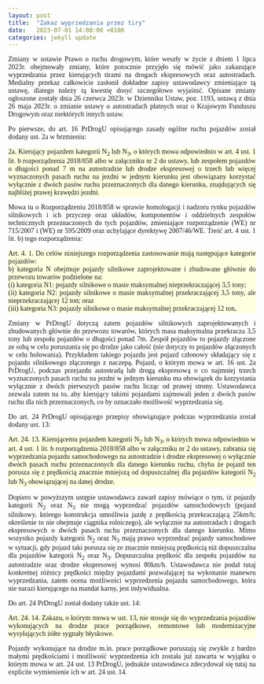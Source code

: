 ```yaml
---
layout: post
title:  "Zakaz wyprzedzania przez tiry"
date:   2023-07-01 14:00:00 +0100
categories: jekyll update
---
```


<style>
p {
  font-family: Calibri;
  text-align: justify;
}
  
pre {
  font-family: Calibri;
  text-align: justify;
  white-space: pre-wrap;
  word-break: keep-all;
  background-color: #FFFFDF;
}
</style>

Zmiany w ustawie Prawo o ruchu drogowym, które weszły w życie z dniem 1 lipca 2023r. obejmowały zmiany, które potocznie przyjęło się mówić jako zakazujące wyprzedzania przez kierujących tirami na drogach ekspresowych oraz autostradach. Medialny przekaz całkowicie zasłonił dokładne zapisy ustawodawcy zmieniające tą ustawę, dlatego należy tą kwestię dosyć szczegółowo wyjaśnić. Opisane zmiany ogłoszone zostały dnia 26 czerwca 2023r. w Dzienniku Ustaw, poz. 1193, ustawą z dnia 26 maja 2023r. o zmianie ustawy o autostradach płatnych oraz o Krajowym Funduszu Drogowym oraz niektórych innych ustaw.

Po pierwsze, do art. 16 PrDrogU opisującego zasady ogólne ruchu pojazdów został dodany ust. 2a w brzmieniu:
<pre>
2a. Kierujący pojazdem kategorii N<sub>2</sub> lub N<sub>3</sub>, o których mowa odpowiednio w art. 4 ust. 1 lit. b rozporządzenia 2018/858 albo w załączniku nr 2 do ustawy, lub zespołem pojazdów o długości ponad 7 m na autostradzie lub drodze ekspresowej o trzech lub więcej wyznaczonych pasach ruchu na jezdni w jednym kierunku jest obowiązany korzystać wyłącznie z dwóch pasów ruchu przeznaczonych dla danego kierunku, znajdujących się najbliżej prawej krawędzi jezdni.
</pre>

Mowa tu o Rozporządzeniu 2018/858 w sprawie homologacji i nadzoru rynku pojazdów silnikowych i ich przyczep oraz układów, komponentów i oddzielnych zespołów technicznych przeznaczonych do tych pojazdów, zmieniające rozporządzenie (WE) nr 715/2007 i (WE) nr 595/2009 oraz uchylające dyrektywę 2007/46/WE. Treść art. 4 ust. 1 lit. b) tego rozporządzenia:
<pre>
Art. 4. 1. Do celów niniejszego rozporządzenia zastosowanie mają następujące kategorie pojazdów:
b) kategoria N obejmuje pojazdy silnikowe zaprojektowane i zbudowane głównie do przewozu towarów podzielone na:
(i) kategoria N1: pojazdy silnikowe o masie maksymalnej nieprzekraczającej 3,5 tony;
(ii) kategoria N2: pojazdy silnikowe o masie maksymalnej przekraczającej 3,5 tony, ale nieprzekraczającej 12 ton; oraz
(iii) kategoria N3: pojazdy silnikowe o masie maksymalnej przekraczającej 12 ton,
</pre>

Zmiany w PrDrogU dotyczą zatem pojazdów silnikowych zaprojektowanych i zbudowanych głównie do przewozu towarów, których masa maksymalna przekracza 3,5 tony lub zespołu pojazdów o długości ponad 7m. Zespół pojazdów to pojazdy złączone ze sobą w celu poruszania się po drodze jako całość (nie dotyczy to pojazdów złączonych w celu holowania). Przykładem takiego pojazdu jest pojazd członowy składający się z pojazdu silnikowego złączonego z naczepą. Pojazd, o którym mowa w art. 16 ust. 2a PrDrogU, podczas przejazdu autostradą lub drogą ekspresową o co najmniej trzech wyznaczonych pasach ruchu na jezdni w jednym kierunku ma obowiązek do korzystania wyłącznie z dwóch pierwszych pasów ruchu licząc od prawej strony. Ustawodawca zezwala zatem na to, aby kierujący takimi pojazdami zajmowali jeden z dwóch pasów ruchu dla nich przeznaczonych, co by oznaczało możliwość wyprzedzania się.

Do art. 24 PrDrogU opisującego przepisy obowiązujące podczas wyprzedzania został dodany ust. 13:
<pre>
Art. 24. 13. Kierującemu pojazdem kategorii N<sub>2</sub> lub N<sub>3</sub>, o których mowa odpowiednio w art. 4 ust. 1 lit. b rozporządzenia 2018/858 albo w załączniku nr 2 do ustawy, zabrania się wyprzedzania pojazdu samochodowego na autostradzie i drodze ekspresowej o wyłącznie dwóch pasach ruchu przeznaczonych dla danego kierunku ruchu, chyba że pojazd ten porusza się z prędkością znacznie mniejszą od dopuszczalnej dla pojazdów kategorii N<sub>2</sub> lub N<sub>3</sub> obowiązującej na danej drodze.
</pre>

Dopiero w powyższym ustępie ustawodawca zawarł zapisy mówiące o tym, iż pojazdy kategorii N<sub>2</sub> oraz N<sub>3</sub> nie mogą wyprzedzać pojazdów samochodowych (pojazd silnikowy, którego konstrukcja umożliwia jazdę z prędkością przekraczającą 25km/h; określenie to nie obejmuje ciągnika rolniczego), ale wyłącznie na autostradach i drogach ekspresowych o dwóch pasach ruchu przeznaczonych dla danego kierunku. Mimo wszystko pojazdy kategorii N<sub>2</sub> oraz N<sub>3</sub> mają prawo wyprzedzać pojazdy samochodowe w sytuacji, gdy pojazd taki porusza się ze znacznie mniejszą prędkością niż dopuszczalna dla pojazdów kategorii N<sub>2</sub> oraz N<sub>3</sub>. Dopuszczalna prędkość dla zespołu pojazdów na autostradzie oraz drodze ekspresowej wynosi 80km/h. Ustawodawca nie podał tutaj konkretnej różnicy prędkości między pojazdami pozwalającej na wykonanie manewru wyprzedzania, zatem ocena możliwości wyprzedzenia pojazdu samochodowego, która nie narazi kierującego na mandat karny, jest indywidualna.

Do art. 24 PrDrogU został dodany także ust. 14:
<pre>
Art. 24. 14. Zakazu, o którym mowa w ust. 13, nie stosuje się do wyprzedzania pojazdów wykonujących na drodze prace porządkowe, remontowe lub modernizacyjne wysyłających żółte sygnały błyskowe.
</pre>

Pojazdy wykonujące na drodze m.in. prace porządkowe poruszają się zwykle z bardzo małymi prędkościami i możliwość wyprzedzenia ich została już zawarta w wyjątku o którym mowa w art. 24 ust. 13 PrDrogU, jednakże ustawodawca zdecydował się tutaj na explicite wymienienie ich w art. 24 ust. 14.
